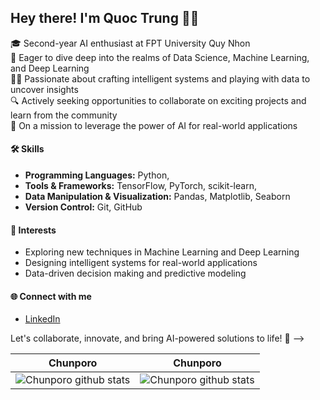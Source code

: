 ## Hey there! I'm Quoc Trung 👨‍💻

🎓 Second-year AI enthusiast at FPT University Quy Nhon  
🌱 Eager to dive deep into the realms of Data Science, Machine Learning, and Deep Learning  
👨‍💻 Passionate about crafting intelligent systems and playing with data to uncover insights  
🔍 Actively seeking opportunities to collaborate on exciting projects and learn from the community  
🚀 On a mission to leverage the power of AI for real-world applications  

#### 🛠️ Skills
- **Programming Languages:** Python, 
- **Tools & Frameworks:** TensorFlow, PyTorch, scikit-learn, 
- **Data Manipulation & Visualization:** Pandas, Matplotlib, Seaborn
- **Version Control:** Git, GitHub

#### 🌟 Interests
- Exploring new techniques in Machine Learning and Deep Learning
- Designing intelligent systems for real-world applications
- Data-driven decision making and predictive modeling

#### 🌐 Connect with me
- [LinkedIn](https://www.linkedin.com/in/hu%E1%BB%B3nh-qu%E1%BB%91c-trung-8898a8217/)

Let's collaborate, innovate, and bring AI-powered solutions to life! 🚀
-->
<!-- ![Anurag's GitHub stats](https://github-readme-stats.vercel.app/api?username=Chunporo&show_icons=true&theme=dracula)

<!--
[![Top Langs](https://github-readme-stats.vercel.app/api/top-langs/?username=Chunporo&layout=compact)](https://github.com/anuraghazra/github-readme-stats)

<!--
**Chunporo/Chunporo** is a ✨ _special_ ✨ repository because its `README.md` (this file) appears on your GitHub profile.

Here are some ideas to get you started:

- 🔭 I’m currently working on ...
- 🌱 I’m currently learning ...
- 👯 I’m looking to collaborate on ...
- 🤔 I’m looking for help with ...
- 💬 Ask me about ...
- 📫 How to reach me: ...
- 😄 Pronouns: ...
- ⚡ Fun fact: ...
-->
|  Chunporo    | Chunporo |
| ----------- | ----------- |
| <img align="center" src="https://github-readme-streak-stats.herokuapp.com?user=Chunporo&date_format=M%20j%5B%2C%20Y%5D" alt="Chunporo github stats" /> | <img align="center" src="https://github-readme-stats.vercel.app/api?username=Chunporo&show_icons=true&include_all_commits=true" alt="Chunporo github stats" />  |

